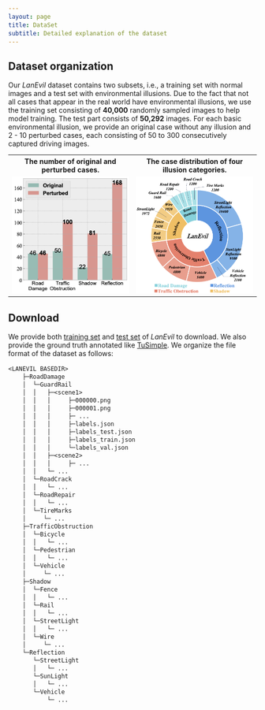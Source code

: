 ```yaml
---
layout: page
title: DataSet
subtitle: Detailed explanation of the dataset
---
```


## Dataset organization

Our *LanEvil* dataset contains two subsets, i.e., a training set with normal images and a test set with environmental illusions. Due to the fact that not all cases that appear in the real world have environmental illusions, we use the training set consisting of **40,000** randomly sampled images to help model training.  The test part consists of **50,292** images. For each basic environmental illusion, we provide an original case without any illusion and 2 - 10 perturbed cases, each consisting of 50 to 300 consecutively captured driving images.

<!-- html div盒子 -->
<!--
<div style="column-count: 2">
  <div align=left>
    <img src="/assets/img/histogram_fig.png">
    </img>
  </div>
<br/>
  <div align=left>
    <img src="/assets/img/circle2-1.png">
    </img>
  </div>
</div>
-->

<div>
<table border="0" style="max-width:100%; border-collapse: collapse; text-align:center; border: none">
    <col align="center" width="50%" style="border: none">
    <col align="center"  width="50%" style="border: none">
    <tr style="border: none; background: none">
        <th style="text-align:center; border: none">
        The number of original and perturbed cases.</th>
        <th style="text-align:center; border: none">
        The case distribution of four illusion categories.
        </th>
    </tr>
    <tr style="border: none; background: none">
        <td style="border: none">
            <img src="/assets/img/histogram_fig.png" width="100%"/>
        </td>
        <td style="border: none">
            <img src="/assets/img/circle2-1.png" width="100%"/>
        </td>
    </tr>
</table>
</div>

## Download

We provide both <a href="/404.html">training set</a> and <a href="/404.html">test set</a> of *LanEvil* to download. We also provide the ground truth annotated like <a href="https://github.com/TuSimple/tusimple-benchmark/tree/master/doc/lane_detection#label-data-format">TuSimple</a>. We organize the file format of the dataset as follows:

```
<LANEVIL BASEDIR>
    ├─RoadDamage
    │  └─GuardRail
    │  │   ├─<scene1>
    │  │   │     ├─000000.png
    │  │   │     ├─000001.png
    │  │   │     ├─ ...
    │  │   │     ├─labels.json
    │  │   │     ├─labels_test.json
    │  │   │     ├─labels_train.json
    │  │   │     └─labels_val.json
    │  │   ├─<scene2>
    │  │   │     ├─ ...
    │  │   └─ ...
    │  └─RoadCrack
    │  │   └─ ...
    │  └─RoadRepair
    │  │   └─ ...
    │  └─TireMarks
    │     └─ ...
    ├─TrafficObstruction
    │  └─Bicycle
    │  │   └─ ...
    │  └─Pedestrian
    │  │   └─ ...
    │  └─Vehicle
    │     └─ ...
    ├─Shadow
    │  └─Fence
    │  │   └─ ...
    │  └─Rail
    │  │   └─ ...
    │  └─StreetLight
    │  │   └─ ...
    │  └─Wire
    │     └─ ...
    └─Reflection
       └─StreetLight
       │   └─ ...
       └─SunLight
       │   └─ ...
       └─Vehicle
           └─ ...
```

